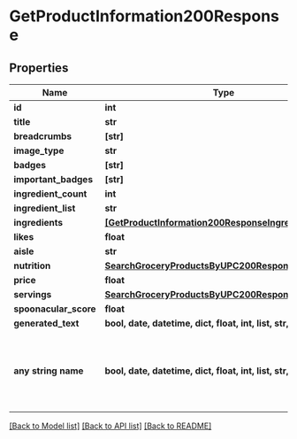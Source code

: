 # GetProductInformation200Response



## Properties
Name | Type | Description | Notes
------------ | ------------- | ------------- | -------------
**id** | **int** |  | 
**title** | **str** |  | 
**breadcrumbs** | **[str]** |  | 
**image_type** | **str** |  | 
**badges** | **[str]** |  | 
**important_badges** | **[str]** |  | 
**ingredient_count** | **int** |  | 
**ingredient_list** | **str** |  | 
**ingredients** | [**[GetProductInformation200ResponseIngredientsInner]**](GetProductInformation200ResponseIngredientsInner.md) |  | 
**likes** | **float** |  | 
**aisle** | **str** |  | 
**nutrition** | [**SearchGroceryProductsByUPC200ResponseNutrition**](SearchGroceryProductsByUPC200ResponseNutrition.md) |  | 
**price** | **float** |  | 
**servings** | [**SearchGroceryProductsByUPC200ResponseServings**](SearchGroceryProductsByUPC200ResponseServings.md) |  | 
**spoonacular_score** | **float** |  | 
**generated_text** | **bool, date, datetime, dict, float, int, list, str, none_type** |  | [optional] 
**any string name** | **bool, date, datetime, dict, float, int, list, str, none_type** | any string name can be used but the value must be the correct type | [optional]

[[Back to Model list]](../README.md#documentation-for-models) [[Back to API list]](../README.md#documentation-for-api-endpoints) [[Back to README]](../README.md)


